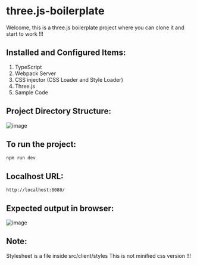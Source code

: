 # three.js-boilerplate

Welcome, this is a three.js boilerplate project where you can clone it and start to work !!!

## Installed and Configured Items:

1. TypeScript
2. Webpack Server
3. CSS injector (CSS Loader and Style Loader)
4. Three.js
5. Sample Code

## Project Directory Structure:

![image](https://user-images.githubusercontent.com/11494733/176046609-06ae72e6-1adc-4405-88e5-29a48ff9a800.png)

## To run the project:

```
npm run dev
```

## Localhost URL:
```
http://localhost:8080/
```
## Expected output in browser:

![image](https://user-images.githubusercontent.com/11494733/176047375-e701f0ac-f73f-475d-ac0e-ae3d8877ee4b.png)

## Note:

Stylesheet is a file inside src/client/styles
This is not minified css version !!!



